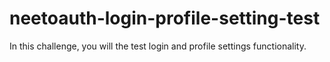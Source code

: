 # neetoauth-login-profile-setting-test
In this challenge, you will the test login and profile settings functionality.
